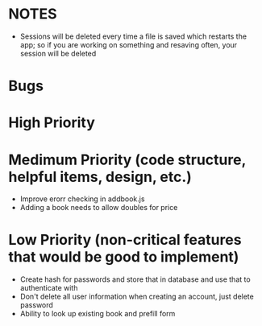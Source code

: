 # NOTES
* Sessions will be deleted every time a file is saved which restarts the app; so if you are working on something and resaving often, your session will be deleted


# Bugs


# High Priority

# Medimum Priority (code structure, helpful items, design, etc.)
* Improve erorr checking in addbook.js
* Adding a book needs to allow doubles for price

# Low Priority (non-critical features that would be good to implement)

* Create hash for passwords and store that in database and use that to authenticate with
* Don't delete all user information when creating an account, just delete password
* Ability to look up existing book and prefill form
